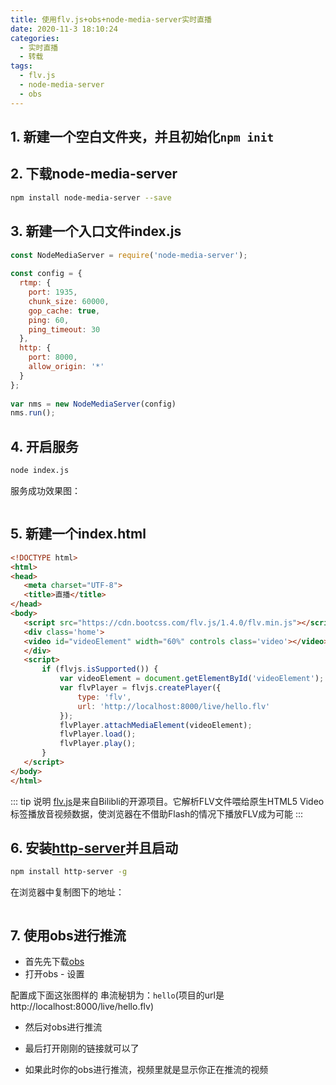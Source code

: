 ```yaml
---
title: 使用flv.js+obs+node-media-server实时直播
date: 2020-11-3 18:10:24
categories: 
  - 实时直播
  - 转载
tags: 
  - flv.js
  - node-media-server
  - obs
---
```



## **1. 新建一个空白文件夹，并且初始化`npm init`**

## **2. 下载node-media-server**
```sh
npm install node-media-server --save
```
## **3. 新建一个入口文件index.js**
```js
const NodeMediaServer = require('node-media-server');
 
const config = {
  rtmp: {
    port: 1935,
    chunk_size: 60000,
    gop_cache: true,
    ping: 60,
    ping_timeout: 30
  },
  http: {
    port: 8000,
    allow_origin: '*'
  }
};
 
var nms = new NodeMediaServer(config)
nms.run();
```
## **4. 开启服务**
```sh
node index.js
```

服务成功效果图：

<img :src="$withBase('/assets/img/使用flv_files/1.jpg')">

## **5. 新建一个index.html**

```html
<!DOCTYPE html>
<html>
<head>
   <meta charset="UTF-8">
   <title>直播</title>
</head>
<body>
   <script src="https://cdn.bootcss.com/flv.js/1.4.0/flv.min.js"></script>
   <div class='home'>
   <video id="videoElement" width="60%" controls class='video'></video>
   </div>
   <script>
       if (flvjs.isSupported()) {
           var videoElement = document.getElementById('videoElement');
           var flvPlayer = flvjs.createPlayer({
               type: 'flv',
               url: 'http://localhost:8000/live/hello.flv'
           });
           flvPlayer.attachMediaElement(videoElement);
           flvPlayer.load();
           flvPlayer.play();
       }
   </script>
</body>
</html>
```
::: tip 说明
[flv.js](https://github.com/bilibili/flv.js "flv.js")是来自Bilibli的开源项目。它解析FLV文件喂给原生HTML5 Video标签播放音视频数据，使浏览器在不借助Flash的情况下播放FLV成为可能
:::

## **6. 安装[http-server](https://github.com/http-party/http-server "http-server")并且启动**

```sh
npm install http-server -g
```
在浏览器中复制图下的地址：

<img :src="$withBase('/assets/img/使用flv_files/2.jpg')">

## **7. 使用obs进行推流**

- 首先先下载[obs](https://obsproject.com/"obs")
- 打开obs - 设置

配置成下面这张图样的
串流秘钥为：`hello`(项目的url是http://localhost:8000/live/hello.flv)
<img :src="$withBase('/assets/img/使用flv_files/3.jpg')">

- 然后对obs进行推流

- 最后打开刚刚的链接就可以了

- 如果此时你的obs进行推流，视频里就是显示你正在推流的视频

<img :src="$withBase('/assets/img/使用flv_files/4.jpg')">
 









